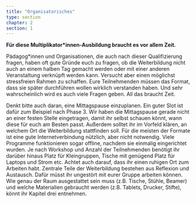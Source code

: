 ```yaml
---
title: "Organisatorisches"
type: section
chapter: 2
section: 1
---
```


<b>Für diese Multiplikator*innen-Ausbildung braucht es vor allem Zeit.</b> 
<p>Pädagog*innen und Organisationen, die auch nach dieser Qualifizierung fragen, haben oft gute Gründe euch zu fragen, ob die Weiterbildung nicht auch an einem halben Tag gemacht werden oder mit einer anderen Veranstaltung verknüpft werden kann. Versucht aber einen möglichst stressfreien Rahmen zu schaffen. Eure Teilnehmenden müssen das Format, dass sie später durchführen wollen wirklich verstanden haben. Und sehr wahrscheinlich wird es auch viele Fragen geben. All das braucht Zeit.</p>

<p>Denkt bitte auch daran, eine Mittagspause einzuplanen. Ein guter Slot ist dafür zum Beispiel nach Phase 3. Wir haben die Mittagspause gerade nicht an einer festen Stelle eingetragen, damit ihr selbst schauen könnt, wann diese für euch am Besten passt.
Außerdem solltet ihr im Vorfeld klären, an welchem Ort die Weiterbildung stattfinden soll. Für die meisten der Formate ist eine gute Internetverbindung nützlich, aber nicht notwendig. Viele Programme funktionieren sogar offline, nachdem sie einmalig eingerichtet wurden. Je nach Workshop und Anzahl der Teilnehmenden benötigt ihr darüber hinaus Platz für Kleingruppen, Tische mit genügend Platz für Laptops und Strom etc. Achtet auch darauf, dass ihr einen ruhigen Ort zum Arbeiten habt. Zentrale Teile der Weiterbildung bestehen aus Reflexion und Austausch. Dafür müsst ihr ungestört mit eurer Gruppe arbeiten können. Wie genau der Raum ausgestattet sein muss (z.B. Tische, Stühle, Beamer)
und welche Materialien gebraucht werden (z.B. Tablets, Drucker, Stifte), könnt ihr Kapitel drei
entnehmen.</p>



